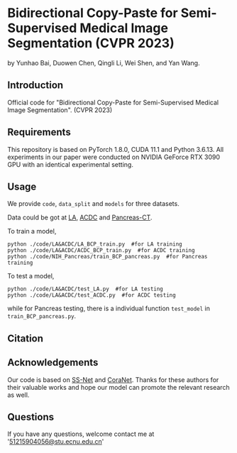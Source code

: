 # Bidirectional Copy-Paste for Semi-Supervised Medical Image Segmentation (CVPR 2023)
by Yunhao Bai, Duowen Chen, Qingli Li, Wei Shen, and Yan Wang.
## Introduction
Official code for "Bidirectional Copy-Paste for Semi-Supervised Medical Image Segmentation". (CVPR 2023)
## Requirements
This repository is based on PyTorch 1.8.0, CUDA 11.1 and Python 3.6.13. All experiments in our paper were conducted on NVIDIA GeForce RTX 3090 GPU with an identical experimental setting.
## Usage
We provide `code`, `data_split` and `models` for three datasets.

Data could be got at [LA](https://github.com/yulequan/UA-MT/tree/master/data), [ACDC](https://github.com/HiLab-git/SSL4MIS/tree/master/data/ACDC) and [Pancreas-CT](https://wiki.cancerimagingarchive.net/display/Public/Pancreas-CT). 

To train a model,
```
python ./code/LA&ACDC/LA_BCP_train.py  #for LA training
python ./code/LA&ACDC/ACDC_BCP_train.py  #for ACDC training
python ./code/NIH_Pancreas/train_BCP_pancreas.py  #for Pancreas training
``` 

To test a model,
```
python ./code/LA&ACDC/test_LA.py  #for LA testing
python ./code/LA&ACDC/test_ACDC.py  #for ACDC testing
```
while for Pancreas testing, there is a individual function `test_model` in `train_BCP_pancreas.py`.

## Citation

## Acknowledgements
Our code is based on [SS-Net](https://github.com/ycwu1997/SS-Net) and [CoraNet](https://github.com/koncle/CoraNet). Thanks for these authors for their valuable works and hope our model can promote the relevant research as well.

## Questions
If you have any questions, welcome contact me at '51215904056@stu.ecnu.edu.cn'



